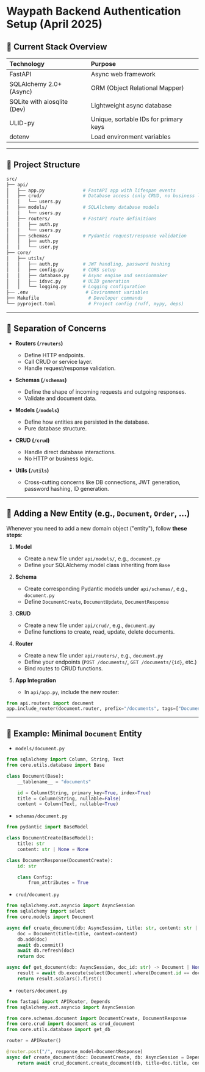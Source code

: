# Waypath Backend Authentication Setup (April 2025)

## 🔧 Current Stack Overview

| Technology | Purpose |
|:---|:---|
| FastAPI | Async web framework |
| SQLAlchemy 2.0+ (Async) | ORM (Object Relational Mapper) |
| SQLite with aiosqlite (Dev) | Lightweight async database |
| ULID-py | Unique, sortable IDs for primary keys |
| dotenv | Load environment variables |

---

## 📂 Project Structure

```bash
src/
├── api/
│   ├── app.py              # FastAPI app with lifespan events
│   ├── crud/               # Database access (only CRUD, no business logic)
│   │   └── users.py
│   ├── models/             # SQLAlchemy database models
│   │   └── users.py
│   ├── routers/            # FastAPI route definitions
│   │   ├── auth.py
│   │   └── users.py
│   ├── schemas/            # Pydantic request/response validation
│   │   ├── auth.py
│   │   └── user.py
├── core/
│   ├── utils/
│   │   ├── auth.py         # JWT handling, password hashing
│   │   ├── config.py       # CORS setup
│   │   ├── database.py     # Async engine and sessionmaker
│   │   ├── idsvc.py        # ULID generation
│   │   └── logging.py      # Logging configuration
├── .env                     # Environment variables
├── Makefile                  # Developer commands
└── pyproject.toml            # Project config (ruff, mypy, deps)
```

---

## 🔄 Separation of Concerns

- **Routers (`/routers`)**
  - Define HTTP endpoints.
  - Call CRUD or service layer.
  - Handle request/response validation.

- **Schemas (`/schemas`)**
  - Define the shape of incoming requests and outgoing responses.
  - Validate and document data.

- **Models (`/models`)**
  - Define how entities are persisted in the database.
  - Pure database structure.

- **CRUD (`/crud`)**
  - Handle direct database interactions.
  - No HTTP or business logic.

- **Utils (`/utils`)**
  - Cross-cutting concerns like DB connections, JWT generation, password hashing, ID generation.


---

## 🔹 Adding a New Entity (e.g., `Document`, `Order`, ...)

Whenever you need to add a new domain object ("entity"), follow **these steps**:

1. **Model**
   - Create a new file under `api/models/`, e.g., `document.py`
   - Define your SQLAlchemy model class inheriting from `Base`

2. **Schema**
   - Create corresponding Pydantic models under `api/schemas/`, e.g., `document.py`
   - Define `DocumentCreate`, `DocumentUpdate`, `DocumentResponse`

3. **CRUD**
   - Create a new file under `api/crud/`, e.g., `document.py`
   - Define functions to create, read, update, delete documents.

4. **Router**
   - Create a new file under `api/routers/`, e.g., `document.py`
   - Define your endpoints (`POST /documents/`, `GET /documents/{id}`, etc.)
   - Bind routes to CRUD functions.

5. **App Integration**
   - In `api/app.py`, include the new router:

```python
from api.routers import document
app.include_router(document.router, prefix="/documents", tags=["Documents"])
```

---

## 🔹 Example: Minimal `Document` Entity

- `models/document.py`
```python
from sqlalchemy import Column, String, Text
from core.utils.database import Base

class Document(Base):
    __tablename__ = "documents"

    id = Column(String, primary_key=True, index=True)
    title = Column(String, nullable=False)
    content = Column(Text, nullable=True)
```

- `schemas/document.py`
```python
from pydantic import BaseModel

class DocumentCreate(BaseModel):
    title: str
    content: str | None = None

class DocumentResponse(DocumentCreate):
    id: str

    class Config:
        from_attributes = True
```

- `crud/document.py`
```python
from sqlalchemy.ext.asyncio import AsyncSession
from sqlalchemy import select
from core.models import Document

async def create_document(db: AsyncSession, title: str, content: str | None) -> Document:
    doc = Document(title=title, content=content)
    db.add(doc)
    await db.commit()
    await db.refresh(doc)
    return doc

async def get_document(db: AsyncSession, doc_id: str) -> Document | None:
    result = await db.execute(select(Document).where(Document.id == doc_id))
    return result.scalars().first()
```

- `routers/document.py`
```python
from fastapi import APIRouter, Depends
from sqlalchemy.ext.asyncio import AsyncSession

from core.schemas.document import DocumentCreate, DocumentResponse
from core.crud import document as crud_document
from core.utils.database import get_db

router = APIRouter()

@router.post("/", response_model=DocumentResponse)
async def create_document(doc: DocumentCreate, db: AsyncSession = Depends(get_db)):
    return await crud_document.create_document(db, title=doc.title, content=doc.content)
```
